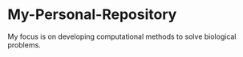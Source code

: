 # My-Personal-Repository
My focus is on developing computational methods to solve biological problems.
